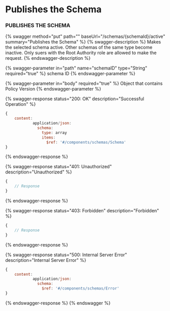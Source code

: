 # Publishes the Schema

### PUBLISHES THE SCHEMA

{% swagger method="put" path="" baseUrl="/schemas/{schemaId}/active" summary="Publishes the Schema" %}
{% swagger-description %}
Makes the selected schema active. Other schemas of the same type become inactive. Only suers with the Root Authority role are allowed to make the request.
{% endswagger-description %}

{% swagger-parameter in="path" name="schemaID" type="String" required="true" %}
schema ID
{% endswagger-parameter %}

{% swagger-parameter in="body" required="true" %}
Object that contains Policy Version
{% endswagger-parameter %}

{% swagger-response status="200: OK" description="Successful Operation" %}
```javascript
{
    content:
            application/json:
              schema:
                type: array
                items:
                  $ref: '#/components/schemas/Schema'
}
```
{% endswagger-response %}

{% swagger-response status="401: Unauthorized" description="Unauthorized" %}
```javascript
{
    // Response
}
```
{% endswagger-response %}

{% swagger-response status="403: Forbidden" description="Forbidden" %}
```javascript
{
    // Response
}
```
{% endswagger-response %}

{% swagger-response status="500: Internal Server Error" description="Internal Server Error" %}
```javascript
{
    content:
            application/json:
              schema:
                $ref: '#/components/schemas/Error'
}
```
{% endswagger-response %}
{% endswagger %}
